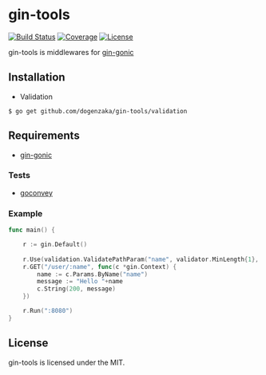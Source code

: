 gin-tools
=========

[![Build Status](http://img.shields.io/travis/dogenzaka/gin-tools.svg?style=flat)](https://travis-ci.org/dogenzaka/gin-tools)
[![Coverage](http://img.shields.io/codecov/c/github/dogenzaka/gin-tools.svg?style=flat)](https://codecov.io/github/dogenzaka/gin-tools)
[![License](http://img.shields.io/badge/license-MIT-red.svg?style=flat)](https://github.com/dogenzaka/gin-tools/blob/master/LICENSE)

gin-tools is middlewares for [gin-gonic](http://gin-gonic.github.io/gin/)

## Installation

- Validation
```
$ go get github.com/dogenzaka/gin-tools/validation
```

## Requirements

- [gin-gonic](http://gin-gonic.github.io/gin/)

### Tests

- [goconvey](https://github.com/smartystreets/goconvey)

### Example

```go
func main() {

    r := gin.Default()
    
    r.Use(validation.ValidatePathParam("name", validator.MinLength{1}, validator.MaxLength{32}))
    r.GET("/user/:name", func(c *gin.Context) {
        name := c.Params.ByName("name")
        message := "Hello "+name
        c.String(200, message)
    })

    r.Run(":8080")
}
```

## License
gin-tools is licensed under the MIT.
